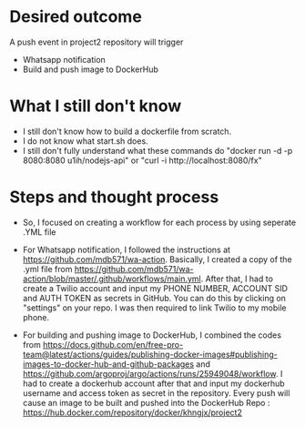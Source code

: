 # Desired outcome
A push event in project2 repository will trigger
  * Whatsapp notification
  * Build and push image to DockerHub
  
# What I still don't know

* I still don't know how to build a dockerfile from scratch. 
* I do not know what start.sh does. 
* I still don't fully understand what these commands do "docker run -d -p 8080:8080 u1ih/nodejs-api" or "curl -i http://localhost:8080/fx"


# Steps and thought process
 
* So, I focused on creating a workflow for each process by using seperate .YML file
  
* For Whatsapp notification, I followed the instructions at https://github.com/mdb571/wa-action. Basically, I created a copy of the .yml file from https://github.com/mdb571/wa-action/blob/master/.github/workflows/main.yml. After that, I had to create a Twilio account and input my PHONE NUMBER, ACCOUNT SID and AUTH TOKEN as secrets in GitHub. You can do this by clicking on "settings" on  your repo. I was then required to link Twilio to my mobile phone.
 
* For building and pushing image to DockerHub, I combined the codes from https://docs.github.com/en/free-pro-team@latest/actions/guides/publishing-docker-images#publishing-images-to-docker-hub-and-github-packages and https://github.com/argoproj/argo/actions/runs/25949048/workflow. I had to create a dockerhub account after that and input my dockerhub username and access token as secret in the repository. Every push will cause an image to be built and pushed into the DockerHub Repo : https://hub.docker.com/repository/docker/khngjx/project2
  

